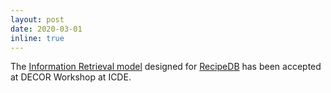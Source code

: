 ```yaml
---
layout: post
date: 2020-03-01
inline: true
---
```

The [Information Retrieval model](https://arxiv.org/abs/2004.12184) designed for [RecipeDB](https://cosylab.iiitd.edu.in/recipedb/) has been accepted at DECOR Workshop at ICDE.

